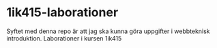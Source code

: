 1ik415-laborationer
===================
Syftet med denna repo är att jag ska kunna göra uppgifter i webbteknisk introduktion. 
Laborationer i kursen 1ik415
